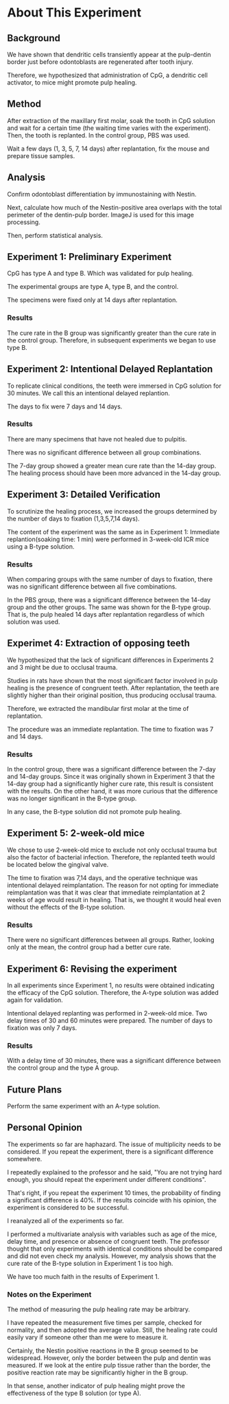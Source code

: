 # About This Experiment

## Background

We have shown that dendritic cells transiently appear at the pulp-dentin border just before odontoblasts are regenerated after tooth injury.

Therefore, we hypothesized that administration of CpG, a dendritic cell activator, to mice might promote pulp healing.

## Method

After extraction of the maxillary first molar, soak the tooth in CpG solution and wait for a certain time (the waiting time varies with the experiment). Then, the tooth is replanted. In the control group, PBS was used.

Wait a few days (1, 3, 5, 7, 14 days) after replantation, fix the mouse and prepare tissue samples.

## Analysis

Confirm odontoblast differentiation by immunostaining with Nestin.

Next, calculate how much of the Nestin-positive area overlaps with the total perimeter of the dentin-pulp border. ImageJ is used for this image processing.

Then, perform statistical analysis.

## Experiment 1: Preliminary Experiment

CpG has type A and type B. Which was validated for pulp healing.

The experimental groups are type A, type B, and the control.

The specimens were fixed only at 14 days after replantation.

### Results

The cure rate in the B group was significantly greater than the cure rate in the control group. Therefore, in subsequent experiments we began to use type B.

## Experiment 2: Intentional Delayed Replantation

To replicate clinical conditions, the teeth were immersed in CpG solution for 30 minutes. We call this an intentional delayed replantion.

The days to fix were 7 days and 14 days.

### Results
There are many specimens that have not healed due to pulpitis.

There was no significant difference between all group combinations.

The 7-day group showed a greater mean cure rate than the 14-day group. The healing process should have been more advanced in the 14-day group.

## Experiment 3: Detailed Verification

To scrutinize the healing process, we increased the groups determined by the number of days to fixation (1,3,5,7,14 days).

The content of the experiment was the same as in Experiment 1: Immediate replantion(soaking time: 1 min) were performed in 3-week-old ICR mice using a B-type solution.

### Results

When comparing groups with the same number of days to fixation, there was no significant difference between all five combinations.

In the PBS group, there was a significant difference between the 14-day group and the other groups. The same was shown for the B-type group. That is, the pulp healed 14 days after replantation regardless of which solution was used.

## Experimet 4: Extraction of opposing teeth

We hypothesized that the lack of significant differences in Experiments 2 and 3 might be due to occlusal trauma.

Studies in rats have shown that the most significant factor involved in pulp healing is the presence of congruent teeth. After replantation, the teeth are slightly higher than their original position, thus producing occlusal trauma.

Therefore, we extracted the mandibular first molar at the time of replantation.

The procedure was an immediate replantation. The time to fixation was 7 and 14 days.

### Results

In the control group, there was a significant difference between the 7-day and 14-day groups. Since it was originally shown in Experiment 3 that the 14-day group had a significantly higher cure rate, this result is consistent with the results. On the other hand, it was more curious that the difference was no longer significant in the B-type group.

In any case, the B-type solution did not promote pulp healing.

## Experiment 5: 2-week-old mice

We chose to use 2-week-old mice to exclude not only occlusal trauma but also the factor of bacterial infection. Therefore, the replanted teeth would be located below the gingival valve.

The time to fixation was 7,14 days, and the operative technique was intentional delayed reimplantation. The reason for not opting for immediate reimplantation was that it was clear that immediate reimplantation at 2 weeks of age would result in healing. That is, we thought it would heal even without the effects of the B-type solution.

### Results

There were no significant differences between all groups. Rather, looking only at the mean, the control group had a better cure rate.

## Experiment 6: Revising the experiment

In all experiments since Experiment 1, no results were obtained indicating the efficacy of the CpG solution. Therefore, the A-type solution was added again for validation.

Intentional delayed replanting was performed in 2-week-old mice. Two delay times of 30 and 60 minutes were prepared. The number of days to fixation was only 7 days.

### Results

With a delay time of 30 minutes, there was a significant difference between the control group and the type A group.

## Future Plans

Perform the same experiment with an A-type solution.

## Personal Opinion

The experiments so far are haphazard. The issue of multiplicity needs to be considered. If you repeat the experiment, there is a significant difference somewhere.

I repeatedly explained to the professor and he said, "You are not trying hard enough, you should repeat the experiment under different conditions".

That's right, if you repeat the experiment 10 times, the probability of finding a significant difference is 40%. If the results coincide with his opinion, the experiment is considered to be successful.

I reanalyzed all of the experiments so far.

I performed a multivariate analysis with variables such as age of the mice, delay time, and presence or absence of congruent teeth. The professor thought that only experiments with identical conditions should be compared and did not even check my analysis. However, my analysis shows that the cure rate of the B-type solution in Experiment 1 is too high.

We have too much faith in the results of Experiment 1.

### Notes on the Experiment

The method of measuring the pulp healing rate may be arbitrary.

I have repeated the measurement five times per sample, checked for normality, and then adopted the average value. Still, the healing rate could easily vary if someone other than me were to measure it.

Certainly, the Nestin positive reactions in the B group seemed to be widespread. However, only the border between the pulp and dentin was measured. If we look at the entire pulp tissue rather than the border, the positive reaction rate may be significantly higher in the B group.

In that sense, another indicator of pulp healing might prove the effectiveness of the type B solution (or type A).
